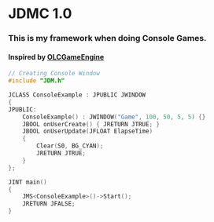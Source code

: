 # JDMC 1.0

### This is my framework when doing Console Games.

#### Inspired by [OLCGameEngine](https://github.com/OneLoneCoder/olcPixelGameEngine)

```c++
// Creating Console Window
#include "JDM.h"

JCLASS ConsoleExample : JPUBLIC JWINDOW
{
JPUBLIC:
    ConsoleExample() : JWINDOW("Game", 100, 50, 5, 5) {}
    JBOOL onUserCreate() { JRETURN JTRUE; }
    JBOOL onUserUpdate(JFLOAT ElapseTime)
    {
        Clear(S0, BG_CYAN);
        JRETURN JTRUE;
    }
};

JINT main()
{
    JMS<ConsoleExample>()->Start();
    JRETURN JFALSE;
}
```
